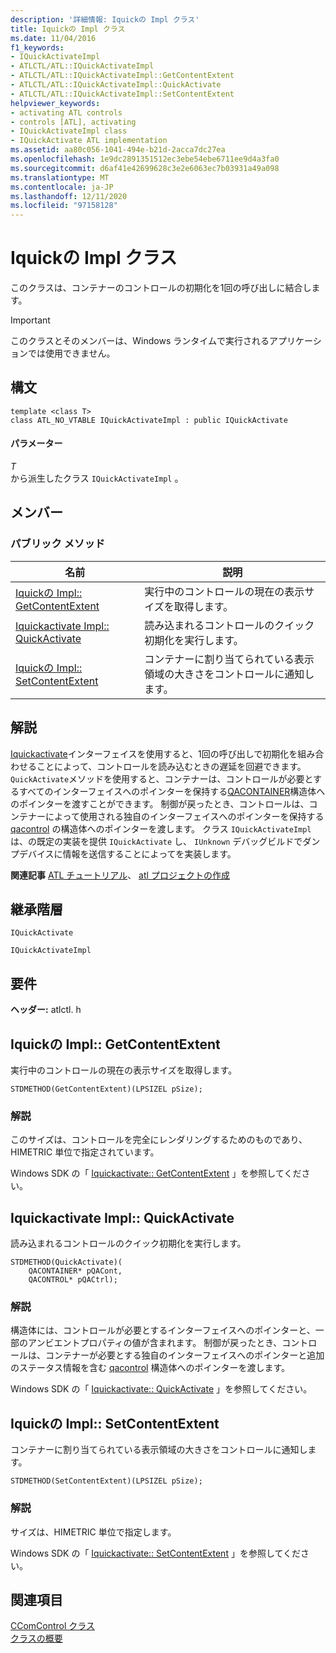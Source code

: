 ```yaml
---
description: '詳細情報: Iquickの Impl クラス'
title: Iquickの Impl クラス
ms.date: 11/04/2016
f1_keywords:
- IQuickActivateImpl
- ATLCTL/ATL::IQuickActivateImpl
- ATLCTL/ATL::IQuickActivateImpl::GetContentExtent
- ATLCTL/ATL::IQuickActivateImpl::QuickActivate
- ATLCTL/ATL::IQuickActivateImpl::SetContentExtent
helpviewer_keywords:
- activating ATL controls
- controls [ATL], activating
- IQuickActivateImpl class
- IQuickActivate ATL implementation
ms.assetid: aa80c056-1041-494e-b21d-2acca7dc27ea
ms.openlocfilehash: 1e9dc2891351512ec3ebe54ebe6711ee9d4a3fa0
ms.sourcegitcommit: d6af41e42699628c3e2e6063ec7b03931a49a098
ms.translationtype: MT
ms.contentlocale: ja-JP
ms.lasthandoff: 12/11/2020
ms.locfileid: "97158128"
---
```

# <a name="iquickactivateimpl-class"></a>Iquickの Impl クラス

このクラスは、コンテナーのコントロールの初期化を1回の呼び出しに結合します。

> [!IMPORTANT]
> このクラスとそのメンバーは、Windows ランタイムで実行されるアプリケーションでは使用できません。

## <a name="syntax"></a>構文

```
template <class T>
class ATL_NO_VTABLE IQuickActivateImpl : public IQuickActivate
```

#### <a name="parameters"></a>パラメーター

*T*<br/>
から派生したクラス `IQuickActivateImpl` 。

## <a name="members"></a>メンバー

### <a name="public-methods"></a>パブリック メソッド

|名前|説明|
|----------|-----------------|
|[Iquickの Impl:: GetContentExtent](#getcontentextent)|実行中のコントロールの現在の表示サイズを取得します。|
|[Iquickactivate Impl:: QuickActivate](#quickactivate)|読み込まれるコントロールのクイック初期化を実行します。|
|[Iquickの Impl:: SetContentExtent](#setcontentextent)|コンテナーに割り当てられている表示領域の大きさをコントロールに通知します。|

## <a name="remarks"></a>解説

[Iquickactivate](/windows/win32/api/ocidl/nn-ocidl-iquickactivate)インターフェイスを使用すると、1回の呼び出しで初期化を組み合わせることによって、コントロールを読み込むときの遅延を回避できます。 `QuickActivate`メソッドを使用すると、コンテナーは、コントロールが必要とするすべてのインターフェイスへのポインターを保持する[QACONTAINER](/windows/win32/api/ocidl/ns-ocidl-qacontainer)構造体へのポインターを渡すことができます。 制御が戻ったとき、コントロールは、コンテナーによって使用される独自のインターフェイスへのポインターを保持する [qacontrol](/windows/win32/api/ocidl/ns-ocidl-qacontrol) の構造体へのポインターを渡します。 クラス `IQuickActivateImpl` は、の既定の実装を提供 `IQuickActivate` し、 `IUnknown` デバッグビルドでダンプデバイスに情報を送信することによってを実装します。

**関連記事** [ATL チュートリアル](../../atl/active-template-library-atl-tutorial.md)、 [atl プロジェクトの作成](../../atl/reference/creating-an-atl-project.md)

## <a name="inheritance-hierarchy"></a>継承階層

`IQuickActivate`

`IQuickActivateImpl`

## <a name="requirements"></a>要件

**ヘッダー:** atlctl. h

## <a name="iquickactivateimplgetcontentextent"></a><a name="getcontentextent"></a> Iquickの Impl:: GetContentExtent

実行中のコントロールの現在の表示サイズを取得します。

```
STDMETHOD(GetContentExtent)(LPSIZEL pSize);
```

### <a name="remarks"></a>解説

このサイズは、コントロールを完全にレンダリングするためのものであり、HIMETRIC 単位で指定されています。

Windows SDK の「 [Iquickactivate:: GetContentExtent](/windows/win32/api/ocidl/nf-ocidl-iquickactivate-getcontentextent) 」を参照してください。

## <a name="iquickactivateimplquickactivate"></a><a name="quickactivate"></a> Iquickactivate Impl:: QuickActivate

読み込まれるコントロールのクイック初期化を実行します。

```
STDMETHOD(QuickActivate)(
    QACONTAINER* pQACont,
    QACONTROL* pQACtrl);
```

### <a name="remarks"></a>解説

構造体には、コントロールが必要とするインターフェイスへのポインターと、一部のアンビエントプロパティの値が含まれます。 制御が戻ったとき、コントロールは、コンテナーが必要とする独自のインターフェイスへのポインターと追加のステータス情報を含む [qacontrol](/windows/win32/api/ocidl/ns-ocidl-qacontrol) 構造体へのポインターを渡します。

Windows SDK の「 [Iquickactivate:: QuickActivate](/windows/win32/api/ocidl/nf-ocidl-iquickactivate-quickactivate) 」を参照してください。

## <a name="iquickactivateimplsetcontentextent"></a><a name="setcontentextent"></a> Iquickの Impl:: SetContentExtent

コンテナーに割り当てられている表示領域の大きさをコントロールに通知します。

```
STDMETHOD(SetContentExtent)(LPSIZEL pSize);
```

### <a name="remarks"></a>解説

サイズは、HIMETRIC 単位で指定します。

Windows SDK の「 [Iquickactivate:: SetContentExtent](/windows/win32/api/ocidl/nf-ocidl-iquickactivate-setcontentextent) 」を参照してください。

## <a name="see-also"></a>関連項目

[CComControl クラス](../../atl/reference/ccomcontrol-class.md)<br/>
[クラスの概要](../../atl/atl-class-overview.md)
